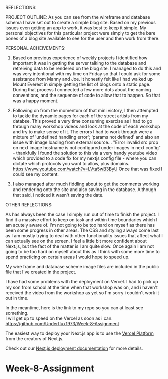 REFLECTIONS:

PROJECT OUTLINE: As you can see from the wireframe and database schema I have set out to create a simple blog site. Based on my previous issues even getting an app to work, it was best to keep it simple. My personal objectives for this particular project were simply to get the bare bones of a blog site available to see for the user and then work from there.

PERSONAL ACHEIVEMENTS:

1. Based on previous experience of weekly projects I identified how important it was in getting the server talking to the database and retreiving data to be rendered on the blog site. I managed to do this and was very intentional with my time on Friday so that I could ask for some assistance from Manny and Joe. It honestly felt like I had walked up Mount Everest in simply getting the list of blogs onto a static page. During that process I connected a few more dots about the naming conventions, and the sequence of code to allow that to happen. So that was a happy moment.

2. Following on from the momentum of that mini victory, I then attempted to tackle the dynamic pages for each of the street artists from my databse. This proved a very time consuming exercise as I had to go through many workshop videos and look at the code of each workshop and try to make sense of it. The errors I had to work through were a mixture of 'undefined handling error'; 'params not defined' and also an issue with image loading from external source... "Error invalid src prop on next image hostname is not configured under images in next config" - thankfully I found the solution to this via a very handy youtube video which provided to a code fix for my nextjs config file - where you can dictate which protocols you want to allow, plus domains. https://www.youtube.com/watch?v=LVta5wB3ByU
   Once that was fixed I could see my content.

3. I also managed after much fiddling about to get the comments working and rendering onto the site and also saving in the database. Although that said, i noticed it wasn't saving the date.

OTHER REFLECTIONS:

As has always been the case I simply run out of time to finish the project. I find it a massive effort to keep on task and within time boundaries which I am acutely aware of. I'm not going to be too hard on myself as there has been some progress in other areas. The CSS and styling always come last as I am mostly trying to deal with other functionality issues that affect what I can actually see on the screen. I feel a little bit more confident about Next.js, but the fact of the matter is I am quite slow. Once again I am not going to be too hard on myself about this as I think with some more time to spend practicing on certain areas I would hope to speed up.

My wire frame and database scheme image files are included in the public file that I've created in the project.

I have had some problems with the deployment on Vercel. I had to pick up my son from school at the time when that workshop was on, and i haven't received the video from the workshop as yet so I'm sorry i couldn't work it out in time.  

In the meantime, here is the link to my repo so you can at least see something.  
I will get up to speed on the Vercel as soon as i can.  
https://github.com/Underflux1973/Week-8-Assignment




The easiest way to deploy your Next.js app is to use the [Vercel Platform](https://vercel.com/new?utm_medium=default-template&filter=next.js&utm_source=create-next-app&utm_campaign=create-next-app-readme) from the creators of Next.js.

Check out our [Next.js deployment documentation](https://nextjs.org/docs/deployment) for more details.
# Week-8-Assignment
